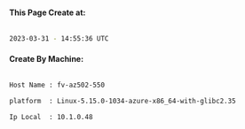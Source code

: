 
   
#### This Page Create at:

```bash

2023-03-31 - 14:55:36 UTC

```

#### Create By Machine:

```bash

Host Name : fv-az502-550

platform  : Linux-5.15.0-1034-azure-x86_64-with-glibc2.35

Ip Local  : 10.1.0.48

```

